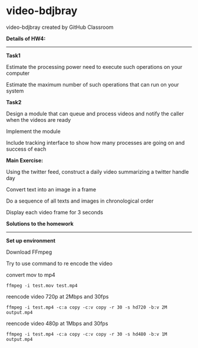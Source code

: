 # video-bdjbray
video-bdjbray created by GitHub Classroom

**Details of HW4:**
***
**Task1**

Estimate the processing power need to execute such operations on your computer

Estimate the maximum number of such operations that can run on your system

**Task2**

Design a module that can queue and process videos and notify the caller when the videos are ready

Implement the module

Include tracking interface to show how many processes are going on and success of each

**Main Exercise:** 

Using the twitter feed, construct a daily video summarizing a twitter handle day

Convert text into an image in a frame

Do a sequence of all texts and images in chronological order

Display each video frame for 3 seconds




**Solutions to the homework**
***

**Set up environment**

Download FFmpeg

Try to use command to re encode the video

convert mov to mp4  

`ffmpeg -i test.mov test.mp4`  

reencode video 720p at 2Mbps and 30fps

`ffmpeg -i test.mp4 -c:a copy -c:v copy -r 30 -s hd720 -b:v 2M output.mp4`

reencode video 480p at 1Mbps and 30fps

`ffmpeg -i test.mp4 -c:a copy -c:v copy -r 30 -s hd480 -b:v 1M output.mp4`












